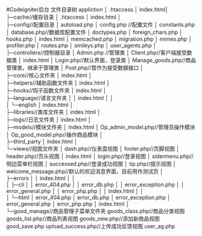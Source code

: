 #Codeigniter后台
文件目录树
appliction
│  .htaccess
│  index.html│  
├─cache//缓存目录
│      .htaccess
│      index.html
│      
├─config//配置目录
│      autoload.php
│      config.php //配置文件
│      constants.php
│      database.php//数据库配置文件
│      doctypes.php
│      foreign_chars.php
│      hooks.php
│      index.html
│      memcached.php
│      migration.php
│      mimes.php
│      profiler.php
│      routes.php
│      smileys.php
│      user_agents.php
│      
├─controllers//控制器目录
│      Admin.php //管理类
│      Client.php//客户端接受数据类
│      index.html
│      Login.php//默认界面，登录类
│      Manage_goods.php//商品管理类，继承于管理类
│      Post.php//暂作为接受数据接口
│      
├─core//核心文件夹
│      index.html
│      
├─helpers//辅助函数文件夹
│      index.html
│      
├─hooks//钩子函数文件夹
│      index.html
│      
├─language//语言文件夹
│  │  index.html
│  │  
│  └─english
│          index.html
│          
├─libraries//类库文件夹
│      index.html
│      
├─logs//日志文件夹
│      index.html
│      
├─models//模块文件夹
│      index.html
│      Op_admin_model.php//管理员操作模块
│      Op_good_model.php//操作商品模块
│          
├─third_party
│      index.html
│      
└─views//视图文件夹
    │  dash.php//仪表盘视图
    │  footer.php//页脚视图
    │  header.php//页头视图
    │  index.html
    │  login.php//登录视图
    │  sidermenu.php//侧边菜单栏视图
    │  successed.php//登录成功视图
    │  tip.php//提示视图
    │  welcome_message.php//默认的欢迎消息界面，目前用作测试页
    │  
    ├─errors
    │  │  index.html
    │  │  
    │  ├─cli
    │  │      error_404.php
    │  │      error_db.php
    │  │      error_exception.php
    │  │      error_general.php
    │  │      error_php.php
    │  │      index.html
    │  │      
    │  └─html
    │          error_404.php
    │          error_db.php
    │          error_exception.php
    │          error_general.php
    │          error_php.php
    │          index.html
    │          
    └─good_manage//商品管理子菜单文件夹
            goods_class.php//商品分类视图
            goods_list.php//商品列表视图
            goods_new.php//添加新商品视图
            good_save.php
            upload_success.php//上传成功反馈视图
            user_ag.php
